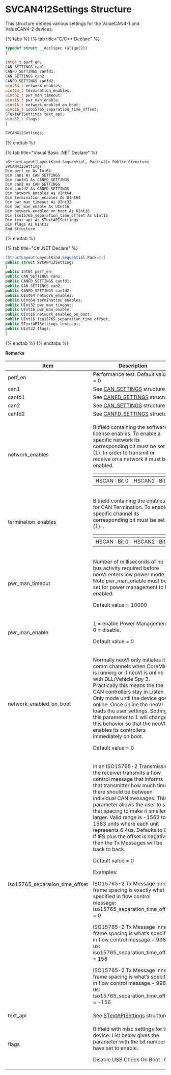 # SVCAN412Settings Structure

This structure defines various settings for the ValueCAN4-1 and ValueCAN4-2 devices.

{% tabs %}
{% tab title="C/C++ Declare" %}
```cpp
typedef struct __declspec (align(2))
{

int64_t perf_en;
CAN_SETTINGS can1;
CANFD_SETTINGS canfd1;
CAN_SETTINGS can2;
CANFD_SETTINGS canfd2;
uint64_t network_enables;
uint64_t termination_enables;
uint32_t pwr_man_timeout;
uint16_t pwr_man_enable;
uint16_t network_enabled_on_boot;
uint16_t iso15765_separation_time_offset;
STextAPISettings text_api;
uint32_t flags;
}

SVCAN412Settings;
```
{% endtab %}

{% tab title="Visual Basic .NET Declare" %}
```vbnet
<StructLayout(LayoutKind.Sequential, Pack:=2)> Public Structure SVCAN412Settings
Dim perf_en As Int64
Dim can1 As CAN_SETTINGS
Dim canfd1 As CANFD_SETTINGS
Dim can2 As CAN_SETTINGS
Dim canfd2 As CANFD_SETTINGS
Dim network_enables As UInt64
Dim termination_enables As UInt64
Dim pwr_man_timeout As UInt32
Dim pwr_man_enable As UInt16
Dim network_enabled_on_boot As UInt16
Dim iso15765_separation_time_offset As UInt16
Dim text_api As STextAPISettings
Dim flags As UInt32
End Structure
```
{% endtab %}

{% tab title="C# .NET Declare" %}
```csharp
[StructLayout(LayoutKind.Sequential,Pack=2)]
public struct SVCAN412Settings
{
public Int64 perf_en;
public CAN_SETTINGS can1;
public CANFD_SETTINGS canfd1;
public CAN_SETTINGS can2;
public CANFD_SETTINGS canfd2;
public UInt64 network_enables;
public UInt64 termination_enables;
public UInt32 pwr_man_timeout;
public UInt16 pwr_man_enable;
public UInt16 network_enabled_on_boot;
public UInt16 iso15765_separation_time_offset;
public STextAPISettings text_api;
public UInt32 flags;
}
```
{% endtab %}
{% endtabs %}

**Remarks**

<table><thead><tr><th width="406">Item</th><th>Description</th></tr></thead><tbody><tr><td>perf_en</td><td>Performance test. Default value = 0</td></tr><tr><td>can1</td><td>See <a href="sub-setting-structures-overview-intrepidcs-api/can_settings-structure.md">CAN_SETTINGS</a> structure</td></tr><tr><td>canfd1</td><td>See <a href="sub-setting-structures-overview-intrepidcs-api/canfd_settings-structure.md">CANFD_SETTINGS</a> structure</td></tr><tr><td>can2</td><td>See <a href="sub-setting-structures-overview-intrepidcs-api/can_settings-structure.md">CAN_SETTINGS</a> structure</td></tr><tr><td>canfd2</td><td>See <a href="sub-setting-structures-overview-intrepidcs-api/canfd_settings-structure.md">CANFD_SETTINGS</a> structure</td></tr><tr><td>network_enables</td><td><p>Bitfield containing the software license enables. To enable a specific network its corresponding bit must be set (1). In order to transmit or receive on a network it must be enabled.</p><table data-header-hidden><thead><tr><th></th><th></th></tr></thead><tbody><tr><td>HSCAN : Bit 0</td><td>HSCAN2 : Bit 5</td></tr></tbody></table></td></tr><tr><td>termination_enables</td><td><p>Bitfield containing the enables for CAN Termination. To enable a specific channel its corresponding bit must be set (1). .</p><table data-header-hidden><thead><tr><th></th><th></th></tr></thead><tbody><tr><td>HSCAN : Bit 0</td><td>HSCAN2 : Bit 5</td></tr></tbody></table></td></tr><tr><td>pwr_man_timeout</td><td><p>Number of milliseconds of no bus activity required before neoVI enters low power mode. Note pwr_man_enable must be set for power management to be enabled.</p><p>Default value = 10000</p></td></tr><tr><td>pwr_man_enable</td><td><p>1 = enable Power Management, 0 = disable.</p><p>Default value = 0</p></td></tr><tr><td>network_enabled_on_boot</td><td><p>Normally neoVI only initiates its comm channels when CoreMini is running or if neoVI is online with DLL/Vehicle Spy 3. Practically this means the the CAN controllers stay in Listen Only mode until the device goes online. Once online the neoVI loads the user settings. Setting this parameter to 1 will change this behavior so that the neoVI enables its controllers immediately on boot.</p><p>Default value = 0</p></td></tr><tr><td>iso15765_separation_time_offset</td><td><p>In an ISO15765-2 Transmission, the receiver transmits a flow control message that informs that transmitter how much time there should be between individual CAN messages. This parameter allows the user to shift that spacing to make it smaller or larger. Valid range is -1563 to 1563 units where each unit represents 6.4us. Defaults to 0. If IFS plus the offset is negative than the Tx Messages will be back to back.</p><p>Default value = 0</p><p>Examples:</p><p>ISO15765-2 Tx Message Inner frame spacing is exactly what is specified in flow control message: iso15765_separation_time_offset = 0</p><p>ISO15765-2 Tx Message Inner frame spacing is what’s specified in flow control message.+ 998.4 us: iso15765_separation_time_offset = 156</p><p>ISO15765-2 Tx Message Inner frame spacing is what’s specified in flow control message.- 998.4 us: iso15765_separation_time_offset = -156</p></td></tr><tr><td>text_api</td><td>See <a href="sub-setting-structures-overview-intrepidcs-api/stextapisettings-structure.md">STextAPISettings</a> structure</td></tr><tr><td>flags</td><td><p>Bitfield with misc settings for the device. List below gives the parameter with the bit number to have set to enable.</p><p>Disable USB Check On Boot : 0</p></td></tr></tbody></table>
